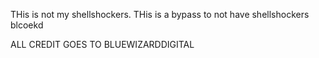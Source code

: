 THis is not my shellshockers. THis is a bypass to not have shellshockers blcoekd

ALL CREDIT GOES TO BLUEWIZARDDIGITAL
